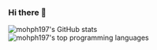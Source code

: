 ### Hi there 👋

<!--
**mohph197/mohph197** is a ✨ _special_ ✨ repository because its `README.md` (this file) appears on your GitHub profile.

Here are some ideas to get you started:

- 🔭 I’m currently working on ...
- 🌱 I’m currently learning ...
- 👯 I’m looking to collaborate on ...
- 🤔 I’m looking for help with ...
- 💬 Ask me about ...
- 📫 How to reach me: ...
- 😄 Pronouns: ...
- ⚡ Fun fact: ...
-->

![mohph197's GitHub stats](https://github-readme-stats.vercel.app/api?username=mohph197&count_private=true&theme=tokyonight&show_icons=true&border_radius=16)
\
![mohph197's top programming languages](https://github-readme-stats.vercel.app/api/top-langs?username=mohph197&theme=tokyonight&border_radius=16)
